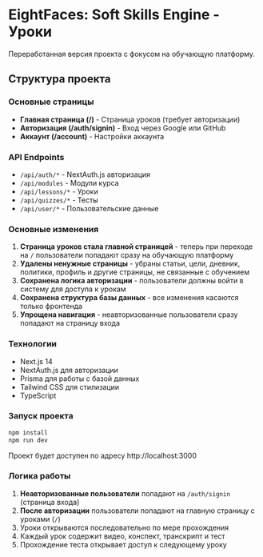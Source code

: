 # EightFaces: Soft Skills Engine - Уроки

Переработанная версия проекта с фокусом на обучающую платформу.

## Структура проекта

### Основные страницы
- **Главная страница (/)** - Страница уроков (требует авторизации)
- **Авторизация (/auth/signin)** - Вход через Google или GitHub
- **Аккаунт (/account)** - Настройки аккаунта

### API Endpoints
- `/api/auth/*` - NextAuth.js авторизация
- `/api/modules` - Модули курса
- `/api/lessons/*` - Уроки
- `/api/quizzes/*` - Тесты
- `/api/user/*` - Пользовательские данные

### Основные изменения

1. **Страница уроков стала главной страницей** - теперь при переходе на `/` пользователи попадают сразу на обучающую платформу
2. **Удалены ненужные страницы** - убраны статьи, цели, дневник, политики, профиль и другие страницы, не связанные с обучением
3. **Сохранена логика авторизации** - пользователи должны войти в систему для доступа к урокам
4. **Сохранена структура базы данных** - все изменения касаются только фронтенда
5. **Упрощена навигация** - неавторизованные пользователи сразу попадают на страницу входа

### Технологии
- Next.js 14
- NextAuth.js для авторизации
- Prisma для работы с базой данных
- Tailwind CSS для стилизации
- TypeScript

### Запуск проекта

```bash
npm install
npm run dev
```

Проект будет доступен по адресу http://localhost:3000

### Логика работы

1. **Неавторизованные пользователи** попадают на `/auth/signin` (страница входа)
2. **После авторизации** пользователи попадают на главную страницу с уроками (`/`)
3. Уроки открываются последовательно по мере прохождения
4. Каждый урок содержит видео, конспект, транскрипт и тест
5. Прохождение теста открывает доступ к следующему уроку